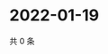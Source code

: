# 2022-01-19

共 0 条

<!-- BEGIN WEIBO -->
<!-- 最后更新时间 Wed Jan 19 2022 07:08:04 GMT+0800 (China Standard Time) -->

<!-- END WEIBO -->
